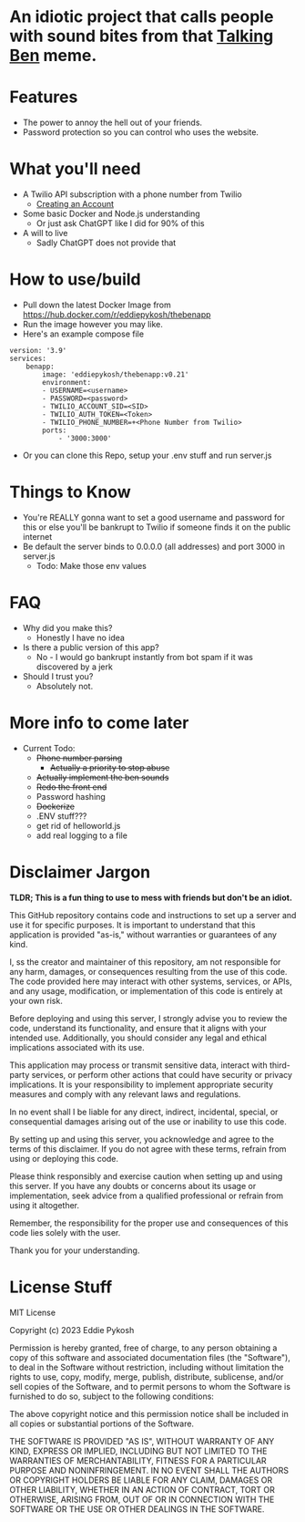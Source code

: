 # An idiotic project that calls people with sound bites from that [Talking Ben](https://apps.apple.com/us/app/talking-ben-the-dog/id416345319) meme.

# Features
- The power to annoy the hell out of your friends.
- Password protection so you can control who uses the website.

# What you'll need
- A Twilio API subscription with a phone number from Twilio
  - [Creating an Account](https://www.twilio.com/docs/messaging/build-your-account)
- Some basic Docker and Node.js understanding
  - Or just ask ChatGPT like I did for 90% of this
- A will to live
  - Sadly ChatGPT does not provide that    

# How to use/build
- Pull down the latest Docker Image from https://hub.docker.com/r/eddiepykosh/thebenapp
- Run the image however you may like.
- Here's an example compose file 
```
version: '3.9'
services:
    benapp:
        image: 'eddiepykosh/thebenapp:v0.21'
        environment:
        - USERNAME=<username>
        - PASSWORD=<password>
        - TWILIO_ACCOUNT_SID=<SID>
        - TWILIO_AUTH_TOKEN=<Token>
        - TWILIO_PHONE_NUMBER=+<Phone Number from Twilio>
        ports:
            - '3000:3000'
```
- Or you can clone this Repo, setup your .env stuff and run server.js

# Things to Know
- You're REALLY gonna want to set a good username and password for this or else you'll be bankrupt to Twilio if someone finds it on the public internet
- Be default the server binds to 0.0.0.0 (all addresses) and port 3000 in server.js
  - Todo: Make those env values

# FAQ
- Why did you make this?
  - Honestly I have no idea
- Is there a public version of this app?
  - No - I would go bankrupt instantly from bot spam if it was discovered by a jerk
- Should I trust you?
  - Absolutely not.   

# More info to come later
- Current Todo:
  - ~~Phone number parsing~~
    - ~~Actually a priority to stop abuse~~
  - ~~Actually implement the ben sounds~~
  - ~~Redo the front end~~
  - Password hashing
  - ~~Dockerize~~
  - .ENV stuff???
  - get rid of helloworld.js
  - add real logging to a file

# Disclaimer Jargon
**TLDR; This is a fun thing to use to mess with friends but don't be an idiot.** 

This GitHub repository contains code and instructions to set up a server and use it for specific purposes. It is important to understand that this application is provided "as-is," without warranties or guarantees of any kind.

I, ss the creator and maintainer of this repository, am not responsible for any harm, damages, or consequences resulting from the use of this code. The code provided here may interact with other systems, services, or APIs, and any usage, modification, or implementation of this code is entirely at your own risk.

Before deploying and using this server, I strongly advise you to review the code, understand its functionality, and ensure that it aligns with your intended use. Additionally, you should consider any legal and ethical implications associated with its use.

This application may process or transmit sensitive data, interact with third-party services, or perform other actions that could have security or privacy implications. It is your responsibility to implement appropriate security measures and comply with any relevant laws and regulations.

In no event shall I be liable for any direct, indirect, incidental, special, or consequential damages arising out of the use or inability to use this code.

By setting up and using this server, you acknowledge and agree to the terms of this disclaimer. If you do not agree with these terms, refrain from using or deploying this code.

Please think responsibly and exercise caution when setting up and using this server. If you have any doubts or concerns about its usage or implementation, seek advice from a qualified professional or refrain from using it altogether.

Remember, the responsibility for the proper use and consequences of this code lies solely with the user.

Thank you for your understanding.


# License Stuff
MIT License

Copyright (c) 2023 Eddie Pykosh

Permission is hereby granted, free of charge, to any person obtaining a copy
of this software and associated documentation files (the "Software"), to deal
in the Software without restriction, including without limitation the rights
to use, copy, modify, merge, publish, distribute, sublicense, and/or sell
copies of the Software, and to permit persons to whom the Software is
furnished to do so, subject to the following conditions:

The above copyright notice and this permission notice shall be included in all
copies or substantial portions of the Software.

THE SOFTWARE IS PROVIDED "AS IS", WITHOUT WARRANTY OF ANY KIND, EXPRESS OR
IMPLIED, INCLUDING BUT NOT LIMITED TO THE WARRANTIES OF MERCHANTABILITY,
FITNESS FOR A PARTICULAR PURPOSE AND NONINFRINGEMENT. IN NO EVENT SHALL THE
AUTHORS OR COPYRIGHT HOLDERS BE LIABLE FOR ANY CLAIM, DAMAGES OR OTHER
LIABILITY, WHETHER IN AN ACTION OF CONTRACT, TORT OR OTHERWISE, ARISING FROM,
OUT OF OR IN CONNECTION WITH THE SOFTWARE OR THE USE OR OTHER DEALINGS IN THE
SOFTWARE.

